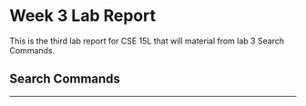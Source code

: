 # Week 3 Lab Report
This is the third lab report for CSE 15L that will material from lab 3  Search Commands.

## Search Commands
---


